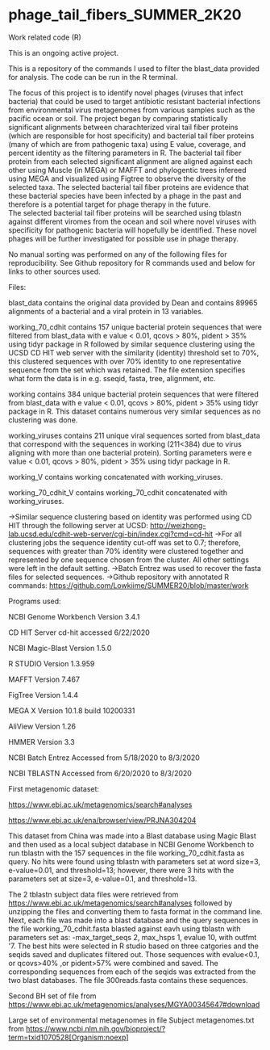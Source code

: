 # phage_tail_fibers_SUMMER_2K20
Work related code (R)

This is an ongoing active project.

This is a repository of the commands I used to filter the blast_data provided for analysis. The code can be run in the R terminal.

The focus of this project is to identify novel phages (viruses that infect bacteria) that could be used to target antibiotic resistant bacterial infections
from environmental virus metagenomes from various samples such as the pacific ocean or soil.
The project began by comparing statistically significant alignments between charachterized viral tail fiber proteins (which are responsible for host specificity) 
and bacterial tail fiber proteins (many of which are from pathogenic taxa) using E value, coverage, and percent identity as the filtering parameters in R.
The bacterial tail fiber protein from each selected significant alignment are aligned against each other using Muscle (in MEGA) or MAFFT and phylogentic trees 
infereed using MEGA and visualized using Figtree to observe the diversity of the selected taxa. The selected bacterial tail fiber proteins are evidence that these
bacterial species have been infected by a phage in the past and therefore is a potential target for phage therapy in the future.   
The selected bacterial tail fiber proteins will be searched using tblastn against different viromes from the ocean and soil where novel viruses with specificity 
for pathogenic bacteria will hopefully be identified. These novel phages will be further investigated for possible use in phage therapy. 

No manual sorting was performed on any of the following files for reproducibility. See Github repository for R commands used and below 
for links to other sources used.

Files:

blast_data contains the original data provided by Dean and contains 89965 alignments of a bacterial and a viral protein in 13 variables.

working_70_cdhit contains 157 unique bacterial protein sequences that were filtered from blast_data with e value < 0.01, qcovs > 80%, 
pident > 35% using tidyr package in R followed by similar sequence clustering using the UCSD CD HIT web server with the similarity (identity)
threshold set to 70%, this clustered sequences with over 70% identity to one representative sequence from the set which was retained.
The file extension specifies what form the data is in e.g. sseqid, fasta, tree, alignment, etc.

working contains 384 unique bacterial protein sequences that were filtered from blast_data with e value < 0.01, qcovs > 80%, pident > 35%
using tidyr package in R. This dataset contains numerous very similar sequences as no clustering was done.

working_viruses contains 211 unique viral sequences sorted from blast_data that correspond with the sequences in working (211<384)
due to virus aligning with more than one bacterial protein). Sorting parameters were e value < 0.01, qcovs > 80%, pident > 35% 
using tidyr package in R.

working_V contains working concatenated with working_viruses.

working_70_cdhit_V contains working_70_cdhit concatenated with working_viruses.

->Similar sequence clustering based on identity was performed using CD HIT through the following server at UCSD: 
http://weizhong-lab.ucsd.edu/cdhit-web-server/cgi-bin/index.cgi?cmd=cd-hit 
->For all clustering jobs the sequence identity cut-off was set to 0.7; therefore, sequences with greater than 70% identity were clustered
together and represented by one sequence chosen from the cluster. All other settings were left in the default setting.
->Batch Entrez was used to recover the fasta files for selected sequences. 
->Github repository with annotated R commands: https://github.com/Lowkiime/SUMMER20/blob/master/work

Programs used:

NCBI Genome Workbench Version  3.4.1

CD HIT Server cd-hit accessed 6/22/2020

NCBI Magic-Blast Version 1.5.0

R STUDIO Version 1.3.959

MAFFT Version 7.467

FigTree Version 1.4.4

MEGA X Version 10.1.8 build 10200331

AliView Version 1.26

HMMER Version 3.3

NCBI Batch Entrez Accessed from 5/18/2020 to 8/3/2020

NCBI TBLASTN Accessed from 6/20/2020 to 8/3/2020

First metagenomic dataset:

https://www.ebi.ac.uk/metagenomics/search#analyses

https://www.ebi.ac.uk/ena/browser/view/PRJNA304204

This dataset from China was made into a Blast database using Magic Blast and then used as a local subject database in NCBI Genome Workbench to run tblastn with
the 157 sequences in the file working_70_cdhit.fasta as query.
No hits were found using tblastn with parameters set at word size=3, e-value=0.01, and threshold=13; however, there were 3 hits with the parameters set at size=3, 
e-value=0.1, and threshold=13.

The 2 tblastn subject data files were retrieved from https://www.ebi.ac.uk/metagenomics/search#analyses followed by unzipping the files and converting them to fasta format in the command line. Next, each file was made into a blast database and the query sequences in the file working_70_cdhit.fasta blasted against eavh using tblastn with parameters set as: -max_target_seqs 2, max_hsps 1, evalue 10, with outfmt '7. The best hits were selected in R studio based on three catgories and the seqids saved and duplicates filtered out. Those sequences with evalue<0.1, or qcovs>40% ,or pident>57% were combined and saved. The corresponding sequences from each of the seqids was extracted from the two blast databases. The file 300reads.fasta contains these sequences. 

Second BH set of file from https://www.ebi.ac.uk/metagenomics/analyses/MGYA00345647#download

Large set of environmental metagenomes in file Subject metagenomes.txt from https://www.ncbi.nlm.nih.gov/bioproject/?term=txid1070528[Organism:noexp]

